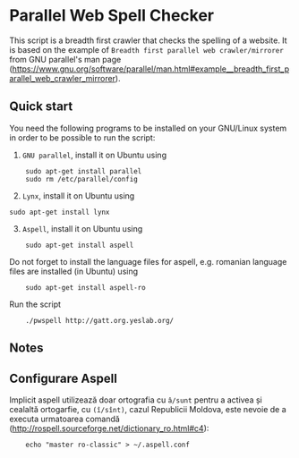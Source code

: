 Parallel Web Spell Checker
==========================

This script is a breadth first crawler that checks the spelling of a website. 
It is based on the example of `Breadth first parallel web crawler/mirrorer` from GNU parallel's man page (https://www.gnu.org/software/parallel/man.html#example__breadth_first_parallel_web_crawler_mirrorer).

Quick start
-----------

You need the following programs to be installed on your GNU/Linux system in order to be possible to run the script:
1. `GNU parallel`, install it on Ubuntu using 
```
    sudo apt-get install parallel
    sudo rm /etc/parallel/config
```
2. `Lynx`, install it on Ubuntu using
```
sudo apt-get install lynx
```
3. `Aspell`, install it on Ubuntu using
```
    sudo apt-get install aspell   
```
Do not forget to install the language files for aspell, e.g. romanian language files are installed (in Ubuntu) using
``` 
    sudo apt-get install aspell-ro
```

Run the script
```
    ./pwspell http://gatt.org.yeslab.org/
```

Notes
-----

Configurare Aspell
------------------

Implicit aspell utilizează doar ortografia cu `â/sunt` pentru a activea și cealaltă ortogarfie, cu `(î/sînt)`, cazul Republicii Moldova, este nevoie de a executa urmatoarea comandă (http://rospell.sourceforge.net/dictionary_ro.html#c4): 

```
    echo "master ro-classic" > ~/.aspell.conf
```



